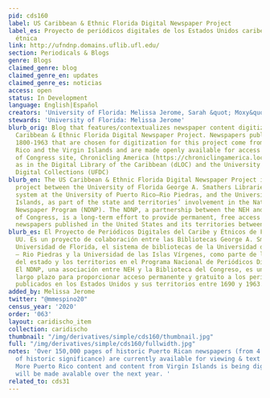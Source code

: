 ```yaml
---
pid: cds160
label: US Caribbean & Ethnic Florida Digital Newspaper Project
label_es: Proyecto de periódicos digitales de los Estados Unidos caribeños y la Florida
  étnica
link: http://ufndnp.domains.uflib.ufl.edu/
section: Periodicals & Blogs
genre: Blogs
claimed_genre: blog
claimed_genre_en: updates
claimed_genre_es: noticias
access: open
status: In Development
language: English|Español
creators: 'University of Florida: Melissa Jerome, Sarah &quot; Moxy&quot;  Moczygemba '
stewards: 'University of Florida: Melissa Jerome'
blurb_orig: Blog that features/contextualizes newspaper content digitized by the US
  Caribbean & Ethnic Florida Digital Newspaper Project. Newspapers published between
  1800-1963 that are chosen for digitization for this project come from Florida, Puerto
  Rico and the Virgin Islands and are made openly available for access via the Library
  of Congress site, Chronicling America (https://chroniclingamerica.loc.gov/) as well
  as in the Digital Library of the Caribbean (dLOC) and the University of Florida
  Digital Collections (UFDC)
blurb_en: The US Caribbean & Ethnic Florida Digital Newspaper Project is a collaborative
  project between the University of Florida George A. Smathers Libraries, the library
  system at the University of Puerto Rico–Rio Piedras, and the University of the Virgin
  Islands, as part of the state and territories’ involvement in the National Digital
  Newspaper Program (NDNP). The NDNP, a partnership between the NEH and the Library
  of Congress, is a long-term effort to provide permanent, free access to historic
  newspapers published in the United States and its territories between 1690 and 1963.
blurb_es: El Proyecto de Periódicos Digitales del Caribe y Étnicos de Florida de EE.
  UU. Es un proyecto de colaboración entre las Bibliotecas George A. Smathers de la
  Universidad de Florida, el sistema de bibliotecas de la Universidad de Puerto Rico
  – Rio Piedras y la Universidad de las Islas Vírgenes, como parte de la participación
  del estado y los territorios en el Programa Nacional de Periódicos Digitales (NDNP).
  El NDNP, una asociación entre NEH y la Biblioteca del Congreso, es un esfuerzo a
  largo plazo para proporcionar acceso permanente y gratuito a los periódicos históricos
  publicados en los Estados Unidos y sus territorios entre 1690 y 1963.
added_by: Melissa Jerome
twitter: "@mmespino20"
census_year: '2020'
order: '063'
layout: caridischo_item
collection: caridischo
thumbnail: "/img/derivatives/simple/cds160/thumbnail.jpg"
full: "/img/derivatives/simple/cds160/fullwidth.jpg"
notes: 'Over 150,000 pages of historic Puerto Rican newspapers (from 4 unique titles
  of historic significance) are currently available for viewing & text searching;
  More Puerto Rico content and content from Virgin Islands is being digitized and
  will be made avalable over the next year. '
related_to: cds31
---
```


